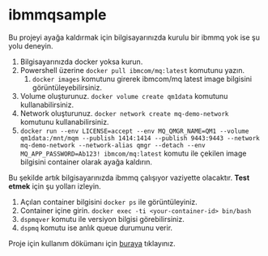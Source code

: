 # ibmmqsample

Bu projeyi ayağa kaldırmak için bilgisayarınızda kurulu bir ibmmq yok ise şu yolu deneyin.
1. Bilgisayarınızda docker yoksa kurun.
1. Powershell üzerine ```docker pull ibmcom/mq:latest``` komutunu yazın.
   1. ```docker images``` komutunu girerek ibmcom/mq  latest image bilgisini görüntüleyebilirsiniz.
1. Volume oluşturunuz. ```docker volume create qm1data``` komutunu kullanabilirsiniz.
1. Network oluşturunuz. ```docker network create mq-demo-network``` komutunu kullanabilirsiniz.
1. ```docker run --env LICENSE=accept --env MQ_QMGR_NAME=QM1 --volume qm1data:/mnt/mqm --publish 1414:1414 --publish 9443:9443 --network mq-demo-network --network-alias qmgr --detach --env MQ_APP_PASSWORD=Ab123! ibmcom/mq:latest``` komutu ile çekilen image bilgisini container olarak ayağa kaldırın.

Bu şekilde artık bilgisayarınızda ibmmq çalışıyor vaziyette olacaktır. **Test etmek** için şu yolları izleyin.
1. Açılan container bilgisini ```docker ps``` ile görüntüleyiniz.
1. Container içine girin.  ```docker exec -ti <your-container-id> bin/bash```
1. ```dspmqver``` komutu ile versiyon bilgisi görebilirsiniz.
1. ```dspmq``` komutu ise anlık queue durumunu verir.

Proje için kullanım dökümanı için [buraya](https://github.com/TufanOzdemir/ibmmqsample/wiki/Kullan%C4%B1m) tıklayınız.
